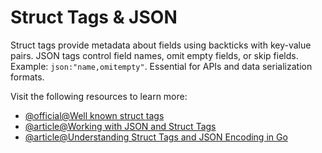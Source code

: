 # Struct Tags & JSON

Struct tags provide metadata about fields using backticks with key-value pairs. JSON tags control field names, omit empty fields, or skip fields. Example: `json:"name,omitempty"`. Essential for APIs and data serialization formats.

Visit the following resources to learn more:

- [@official@Well known struct tags](https://go.dev/wiki/Well-known-struct-tags)
- [@article@Working with JSON and Struct Tags](https://medium.com/@sanyamdubey28/working-with-json-and-struct-tags-in-go-0e6a7c4fc6b0)
- [@article@Understanding Struct Tags and JSON Encoding in Go](https://towardsdev.com/understanding-struct-tags-and-json-encoding-in-go-9e51d551c0ce)
